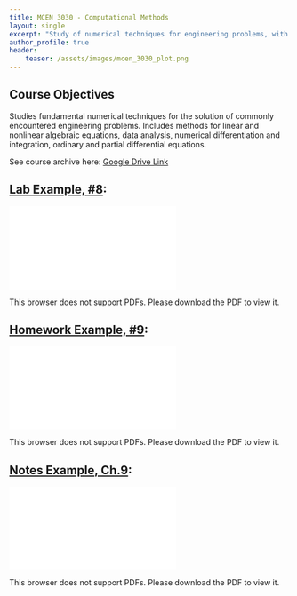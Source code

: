 ```yaml
---
title: MCEN 3030 - Computational Methods
layout: single
excerpt: "Study of numerical techniques for engineering problems, with MATLAB."
author_profile: true
header:
    teaser: /assets/images/mcen_3030_plot.png
---
```


## Course Objectives 

Studies fundamental numerical techniques for the solution of commonly encountered engineering problems. Includes methods for linear and nonlinear algebraic equations, data analysis, numerical differentiation and integration, ordinary and partial differential equations.

See course archive here: [Google Drive Link](https://drive.google.com/drive/folders/0Bx-cli2KeHSBb3F6MXpMSUJoX3M?resourcekey=0-IKLPd7PGT1ZtGVdnrei6Tg&usp=sharing)

## [Lab Example, #8](/assets/pdfs/mcen3030_lab8.pdf):
<object data="/assets/pdfs/mcen3030_lab8.pdf" type="application/pdf" width="700px" height="700px">
    <embed src="/assets/pdfs/mcen3030_lab8.pdf">
        <p>This browser does not support PDFs. Please download the PDF to view it.</p>
    </embed>
</object>

## [Homework Example, #9](/assets/pdfs/mcen3030_hw9.pdf):
<object data="/assets/pdfs/mcen3030_hw9.pdf" type="application/pdf" width="700px" height="700px">
    <embed src="/assets/pdfs/mcen3030_hw9.pdf">
        <p>This browser does not support PDFs. Please download the PDF to view it.</p>
    </embed>
</object>

## [Notes Example, Ch.9](/assets/pdfs/mcen3030_ch9notes.pdf):
<object data="/assets/pdfs/mcen3030_ch9notes.pdf" type="application/pdf" width="700px" height="700px">
    <embed src="/assets/pdfs/mcen3030_ch9notes.pdf">
        <p>This browser does not support PDFs. Please download the PDF to view it.</p>
    </embed>
</object>
